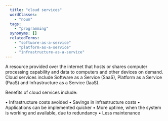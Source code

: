 ```yaml
---
  title: "cloud services"
  wordClasses:
    - "noun"
  tags:
    - "programming"
  synonyms: []
  relatedTerms:
    - "software-as-a-service"
    - "platform-as-a-service"
    - "infrastructure-as-a-service"
---
```

A resource provided over the internet that hosts or shares computer processing capability and data to computers and other devices on demand. Cloud services include Software as a Service (SaaS), Platform as a Service (PaaS) and Infrastructure as a Service (IaaS).

Benefits of cloud services include:

• Infrastructure costs avoided
• Savings in infrastructure costs
• Applications can be implemented quicker
• More uptime, when the system is working and available, due to redundancy
• Less maintenance
